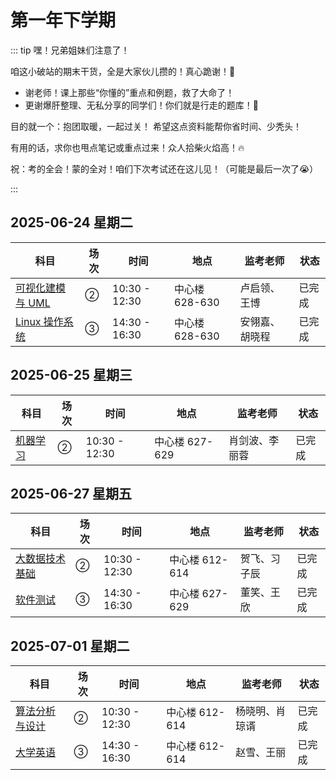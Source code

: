 # 第一年下学期

::: tip 嘿！兄弟姐妹们注意了！

咱这小破站的期末干货，全是大家伙儿攒的！真心跪谢！🙏

- 谢老师！课上那些“你懂的”重点和例题，救了大命了！
- 更谢爆肝整理、无私分享的同学们！你们就是行走的题库！📝

目的就一个：抱团取暖，一起过关！
希望这点资料能帮你省时间、少秃头！

有用的话，求你也甩点笔记或重点过来！众人拾柴火焰高！🔥

祝：考的全会！蒙的全对！咱们下次考试还在这儿见！（可能是最后一次了😭）

:::

## 2025-06-24 星期二

| 科目                                                    | 场次 | 时间          | 地点           | 监考老师       | 状态   |
| ------------------------------------------------------- | ---- | ------------- | -------------- | -------------- | ------ |
| [可视化建模与 UML](./2025-06-24/00.可视化建模与-UML.md) | ②    | 10:30 - 12:30 | 中心楼 628-630 | 卢启领、王博   | 已完成 |
| [Linux 操作系统](./2025-06-24/01.Linux-操作系统.md)     | ③    | 14:30 - 16:30 | 中心楼 628-630 | 安翎嘉、胡晓程 | 已完成 |

## 2025-06-25 星期三

| 科目                                    | 场次 | 时间          | 地点           | 监考老师       | 状态   |
| --------------------------------------- | ---- | ------------- | -------------- | -------------- | ------ |
| [机器学习](./2025-06-25/00.机器学习.md) | ②    | 10:30 - 12:30 | 中心楼 627-629 | 肖剑波、李丽蓉 | 已完成 |

## 2025-06-27 星期五

| 科目                                                | 场次 | 时间          | 地点           | 监考老师     | 状态   |
| --------------------------------------------------- | ---- | ------------- | -------------- | ------------ | ------ |
| [大数据技术基础](./2025-06-27/00.大数据技术基础.md) | ②    | 10:30 - 12:30 | 中心楼 612-614 | 贺飞、习子辰 | 已完成 |
| [软件测试](./2025-06-27/01.软件测试.md)             | ③    | 14:30 - 16:30 | 中心楼 627-629 | 董笑、王欣   | 已完成 |

## 2025-07-01 星期二

| 科目                                                | 场次 | 时间          | 地点           | 监考老师       | 状态   |
| --------------------------------------------------- | ---- | ------------- | -------------- | -------------- | ------ |
| [算法分析与设计](./2025-07-01/00.算法分析与设计.md) | ②    | 10:30 - 12:30 | 中心楼 612-614 | 杨晓明、肖琼谞 | 已完成 |
| [大学英语](./2025-07-01/01.大学英语.md)             | ③    | 14:30 - 16:30 | 中心楼 612-614 | 赵雪、王丽     | 已完成 |

